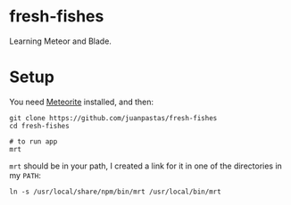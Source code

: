 fresh-fishes
============

Learning Meteor and Blade.

# Setup

You need [Meteorite](http://oortcloud.github.com/meteorite/) installed, and then:

```
git clone https://github.com/juanpastas/fresh-fishes
cd fresh-fishes

# to run app
mrt
```

`mrt` should be in your path, I created a link for it in one of the directories in my `PATH`:

```
ln -s /usr/local/share/npm/bin/mrt /usr/local/bin/mrt
```
